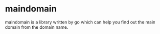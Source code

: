 # maindomain
maindomain is a library written by go which can help you find out the main domain from the domain name.
